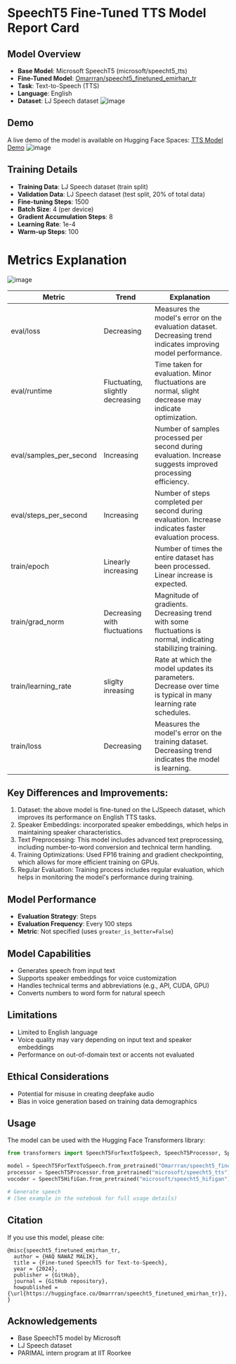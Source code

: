 
# SpeechT5 Fine-Tuned TTS Model Report Card

## Model Overview
- **Base Model**: Microsoft SpeechT5 (microsoft/speecht5_tts)
- **Fine-Tuned Model**: [Omarrran/speecht5_finetuned_emirhan_tr](https://huggingface.co/Omarrran/speecht5_finetuned_emirhan_tr)
- **Task**: Text-to-Speech (TTS)
- **Language**: English
- **Dataset**: LJ Speech dataset
![image](https://github.com/user-attachments/assets/379e05e0-2add-4a79-9c90-19bf420d71cd)


## Demo
A live demo of the model is available on Hugging Face Spaces:
[TTS Model Demo](https://huggingface.co/spaces/Omarrran/tts_model_demo)
![image](https://github.com/user-attachments/assets/57740df8-230c-474f-9a10-51ab4f780fb4)

## Training Details
- **Training Data**: LJ Speech dataset (train split)
- **Validation Data**: LJ Speech dataset (test split, 20% of total data)
- **Fine-tuning Steps**: 1500
- **Batch Size**: 4 (per device)
- **Gradient Accumulation Steps**: 8
- **Learning Rate**: 1e-4
- **Warm-up Steps**: 100
# Metrics Explanation
![image](https://github.com/user-attachments/assets/7fb696d6-c2ed-4c3e-b716-93c46a6faa45)

| Metric | Trend | Explanation |
|--------|-------|-------------|
| eval/loss | Decreasing | Measures the model's error on the evaluation dataset. Decreasing trend indicates improving model performance. |
| eval/runtime | Fluctuating, slightly decreasing | Time taken for evaluation. Minor fluctuations are normal, slight decrease may indicate optimization. |
| eval/samples_per_second | Increasing | Number of samples processed per second during evaluation. Increase suggests improved processing efficiency. |
| eval/steps_per_second | Increasing | Number of steps completed per second during evaluation. Increase indicates faster evaluation process. |
| train/epoch | Linearly increasing | Number of times the entire dataset has been processed. Linear increase is expected. |
| train/grad_norm | Decreasing with fluctuations | Magnitude of gradients. Decreasing trend with some fluctuations is normal, indicating stabilizing training. |
| train/learning_rate | sliglty inreasing | Rate at which the model updates its parameters. Decrease over time is typical in many learning rate schedules. |
| train/loss | Decreasing | Measures the model's error on the training dataset. Decreasing trend indicates the model is learning. |




## Key Differences and Improvements:
1. Dataset: the above model is fine-tuned on the LJSpeech dataset, which improves its performance on English TTS tasks.
2. Speaker Embeddings: incorporated speaker embeddings, which helps in maintaining speaker characteristics.
3. Text Preprocessing: This model includes advanced text preprocessing, including number-to-word conversion and technical term handling.
4. Training Optimizations: Used FP16 training and gradient checkpointing, which allows for more efficient training on GPUs.
5. Regular Evaluation: Training process includes regular evaluation, which helps in monitoring the model's performance during training.


## Model Performance
- **Evaluation Strategy**: Steps
- **Evaluation Frequency**: Every 100 steps
- **Metric**: Not specified (uses `greater_is_better=False`)

## Model Capabilities
- Generates speech from input text
- Supports speaker embeddings for voice customization
- Handles technical terms and abbreviations (e.g., API, CUDA, GPU)
- Converts numbers to word form for natural speech

## Limitations
- Limited to English language
- Voice quality may vary depending on input text and speaker embeddings
- Performance on out-of-domain text or accents not evaluated

## Ethical Considerations
- Potential for misuse in creating deepfake audio
- Bias in voice generation based on training data demographics

## Usage
The model can be used with the Hugging Face Transformers library:

```python
from transformers import SpeechT5ForTextToSpeech, SpeechT5Processor, SpeechT5HifiGan

model = SpeechT5ForTextToSpeech.from_pretrained("Omarrran/speecht5_finetuned_emirhan_tr")
processor = SpeechT5Processor.from_pretrained("microsoft/speecht5_tts")
vocoder = SpeechT5HifiGan.from_pretrained("microsoft/speecht5_hifigan")

# Generate speech
# (See example in the notebook for full usage details)
```


## Citation
If you use this model, please cite:
```
@misc{speecht5_finetuned_emirhan_tr,
  author = {HAQ NAWAZ MALIK},
  title = {Fine-tuned SpeechT5 for Text-to-Speech},
  year = {2024},
  publisher = {GitHub},
  journal = {GitHub repository},
  howpublished = {\url{https://huggingface.co/Omarrran/speecht5_finetuned_emirhan_tr}},
}
```



## Acknowledgements
- Base SpeechT5 model by Microsoft
- LJ Speech dataset
- PARIMAL intern program at IIT Roorkee
